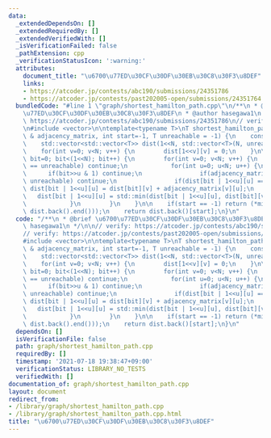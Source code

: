 ```yaml
---
data:
  _extendedDependsOn: []
  _extendedRequiredBy: []
  _extendedVerifiedWith: []
  _isVerificationFailed: false
  _pathExtension: cpp
  _verificationStatusIcon: ':warning:'
  attributes:
    document_title: "\u6700\u77ED\u30CF\u30DF\u30EB\u30C8\u30F3\u8DEF"
    links:
    - https://atcoder.jp/contests/abc190/submissions/24351786
    - https://atcoder.jp/contests/past202005-open/submissions/24351764
  bundledCode: "#line 1 \"graph/shortest_hamilton_path.cpp\"\n/**\n * @brief \u6700\
    \u77ED\u30CF\u30DF\u30EB\u30C8\u30F3\u8DEF\n * @author hasegawa1\n */\n\n// verify:\
    \ https://atcoder.jp/contests/abc190/submissions/24351786\n// verify: https://atcoder.jp/contests/past202005-open/submissions/24351764\n\
    \n#include <vector>\n\ntemplate<typename T>\nT shortest_hamilton_path(const std::vector<std::vector<T>>\
    \ & adjacency_matrix, int start=-1, T unreachable = -1) {\n    const int N = adjacency_matrix.size();\n\
    \    std::vector<std::vector<T>> dist(1<<N, std::vector<T>(N, unreachable));\n\
    \    for(int v=0; v<N; v++) {\n        dist[1<<v][v] = 0;\n    }\n\n    for(int\
    \ bit=0; bit<(1<<N); bit++) {\n        for(int v=0; v<N; v++) {\n            if(dist[bit][v]\
    \ == unreachable) continue;\n            for(int u=0; u<N; u++) {\n          \
    \      if(bit>>u & 1) continue;\n                if(adjacency_matrix[v][u] ==\
    \ unreachable) continue;\n                if(dist[bit | 1<<u][u] == unreachable)\
    \ dist[bit | 1<<u][u] = dist[bit][v] + adjacency_matrix[v][u];\n             \
    \   dist[bit | 1<<u][u] = std::min(dist[bit | 1<<u][u], dist[bit][v] + adjacency_matrix[v][u]);\n\
    \            }\n        }\n    }\n\n    if(start == -1) return (*min_element(dist.back().begin(),\
    \ dist.back().end()));\n    return dist.back()[start];\n}\n"
  code: "/**\n * @brief \u6700\u77ED\u30CF\u30DF\u30EB\u30C8\u30F3\u8DEF\n * @author\
    \ hasegawa1\n */\n\n// verify: https://atcoder.jp/contests/abc190/submissions/24351786\n\
    // verify: https://atcoder.jp/contests/past202005-open/submissions/24351764\n\n\
    #include <vector>\n\ntemplate<typename T>\nT shortest_hamilton_path(const std::vector<std::vector<T>>\
    \ & adjacency_matrix, int start=-1, T unreachable = -1) {\n    const int N = adjacency_matrix.size();\n\
    \    std::vector<std::vector<T>> dist(1<<N, std::vector<T>(N, unreachable));\n\
    \    for(int v=0; v<N; v++) {\n        dist[1<<v][v] = 0;\n    }\n\n    for(int\
    \ bit=0; bit<(1<<N); bit++) {\n        for(int v=0; v<N; v++) {\n            if(dist[bit][v]\
    \ == unreachable) continue;\n            for(int u=0; u<N; u++) {\n          \
    \      if(bit>>u & 1) continue;\n                if(adjacency_matrix[v][u] ==\
    \ unreachable) continue;\n                if(dist[bit | 1<<u][u] == unreachable)\
    \ dist[bit | 1<<u][u] = dist[bit][v] + adjacency_matrix[v][u];\n             \
    \   dist[bit | 1<<u][u] = std::min(dist[bit | 1<<u][u], dist[bit][v] + adjacency_matrix[v][u]);\n\
    \            }\n        }\n    }\n\n    if(start == -1) return (*min_element(dist.back().begin(),\
    \ dist.back().end()));\n    return dist.back()[start];\n}\n"
  dependsOn: []
  isVerificationFile: false
  path: graph/shortest_hamilton_path.cpp
  requiredBy: []
  timestamp: '2021-07-18 19:38:47+09:00'
  verificationStatus: LIBRARY_NO_TESTS
  verifiedWith: []
documentation_of: graph/shortest_hamilton_path.cpp
layout: document
redirect_from:
- /library/graph/shortest_hamilton_path.cpp
- /library/graph/shortest_hamilton_path.cpp.html
title: "\u6700\u77ED\u30CF\u30DF\u30EB\u30C8\u30F3\u8DEF"
---
```

